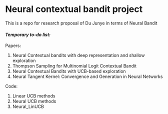 # Neural contextual bandit project  
This is a repo for research proposal of Du Junye in terms of Neural Bandit  
#### *Temporary to-do list:*   

Papers:
1. Neural Contextual bandits with deep representation and shallow exploration
2. Thompson Sampling for Multinomial Logit Contextual Bandit
3. Neural Contextual Bandits with UCB-based exploration 
4. Neural Tangent Kernel: Convergence and Generation in Neural Networks


Code:   
1. Linear UCB methods   
2. Neural UCB methods 
3. Neural_LinUCB

